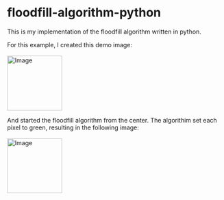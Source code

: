 # floodfill-algorithm-python
This is my implementation of the floodfill algorithm written in python.
<br />

For this example, I created this demo image:\
<br />
<img width="128" height="128" alt="Image" src="https://github.com/user-attachments/assets/9b189ba4-4763-4365-9168-2a7151656efe" />

And started the floodfill algorithm from the center. The algorithim set each pixel to green, resulting in the following image:\
<br />
<img width="128" height="128" alt="Image" src="https://github.com/user-attachments/assets/3fabfe87-9b55-4ac9-80ae-eddb2d48a59a" />
